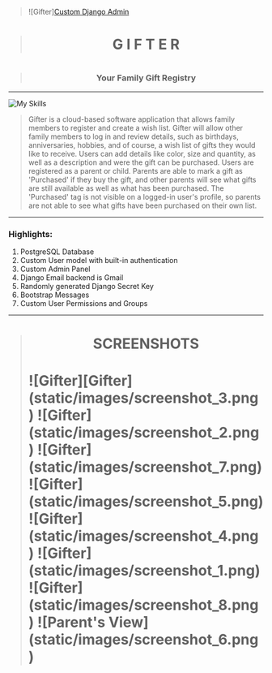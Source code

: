 >![Gifter][Custom Django Admin](static/images/screenshot_9.png)

><h1 align="center">G I F T E R<h1>

><h3 align="center">Your Family Gift Registry</h3>

___




![My Skills](https://skillicons.dev/icons?i=django,python,docker,postgres,markdown,aws,html,github,css,javascript,git,)

> Gifter is a cloud-based software application that allows family members to register and create a wish list.  Gifter will allow other family members to log in and review details, such as birthdays, anniversaries, hobbies, and of course, a wish list of gifts they would like to receive.  Users can add details like color, size and quantity, as well as a description and were the gift can be purchased.  Users are registered as a parent or child.  Parents are able to mark a gift as 'Purchased' if they buy the gift, and other parents will see what gifts are still available as well as what has been purchased.  The 'Purchased' tag is not visible on a logged-in user's profile, so parents are not able to see what gifts have been purchased on their own list.

> 

___


### Highlights:
1. PostgreSQL Database
2. Custom User model with built-in authentication
3. Custom Admin Panel
4. Django Email backend is Gmail
5. Randomly generated Django Secret Key
6. Bootstrap Messages
7. Custom User Permissions and Groups


___

><h1 align="center">SCREENSHOTS<h1>
>![Gifter][Gifter](static/images/screenshot_3.png)
>![Gifter](static/images/screenshot_2.png)
>![Gifter](static/images/screenshot_7.png)
>![Gifter](static/images/screenshot_5.png)
>![Gifter](static/images/screenshot_4.png)
>![Gifter](static/images/screenshot_1.png)
>![Gifter](static/images/screenshot_8.png)
>![Parent's View](static/images/screenshot_6.png)

